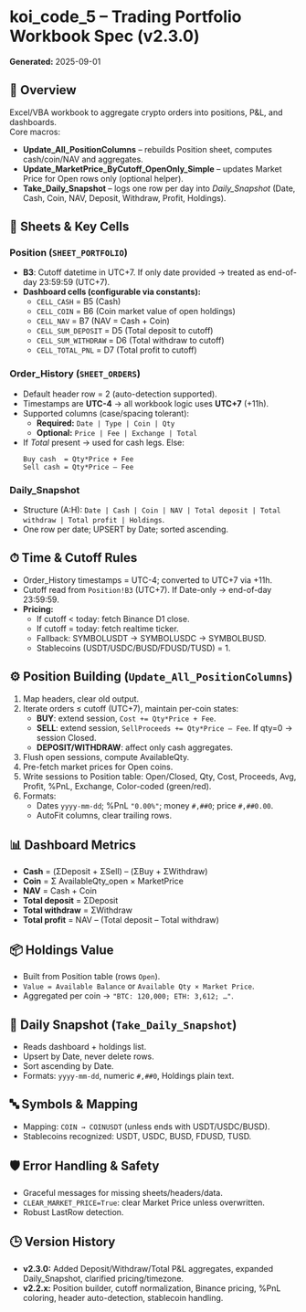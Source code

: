 # koi_code_5 – Trading Portfolio Workbook Spec (v2.3.0)
**Generated:** 2025-09-01

## 📌 Overview
Excel/VBA workbook to aggregate crypto orders into positions, P&L, and dashboards.  
Core macros:
- **Update_All_PositionColumns** – rebuilds Position sheet, computes cash/coin/NAV and aggregates.  
- **Update_MarketPrice_ByCutoff_OpenOnly_Simple** – updates Market Price for Open rows only (optional helper).  
- **Take_Daily_Snapshot** – logs one row per day into *Daily_Snapshot* (Date, Cash, Coin, NAV, Deposit, Withdraw, Profit, Holdings).

## 📑 Sheets & Key Cells
### Position (`SHEET_PORTFOLIO`)
- **B3**: Cutoff datetime in UTC+7. If only date provided → treated as end-of-day 23:59:59 (UTC+7).  
- **Dashboard cells (configurable via constants):**
  - `CELL_CASH` = B5 (Cash)  
  - `CELL_COIN` = B6 (Coin market value of open holdings)  
  - `CELL_NAV`  = B7 (NAV = Cash + Coin)  
  - `CELL_SUM_DEPOSIT`  = D5 (Total deposit to cutoff)  
  - `CELL_SUM_WITHDRAW` = D6 (Total withdraw to cutoff)  
  - `CELL_TOTAL_PNL`    = D7 (Total profit to cutoff)

### Order_History (`SHEET_ORDERS`)
- Default header row = 2 (auto-detection supported).  
- Timestamps are **UTC-4** → all workbook logic uses **UTC+7** (+11h).  
- Supported columns (case/spacing tolerant):  
  - **Required:** `Date | Type | Coin | Qty`  
  - **Optional:** `Price | Fee | Exchange | Total`  
- If *Total* present → used for cash legs. Else:  
  ```vba
  Buy cash  = Qty*Price + Fee
  Sell cash = Qty*Price – Fee
  ```

### Daily_Snapshot
- Structure (A:H): `Date | Cash | Coin | NAV | Total deposit | Total withdraw | Total profit | Holdings`.  
- One row per date; UPSERT by Date; sorted ascending.

## ⏱ Time & Cutoff Rules
- Order_History timestamps = UTC-4; converted to UTC+7 via +11h.  
- Cutoff read from `Position!B3` (UTC+7). If Date-only → end-of-day 23:59:59.  
- **Pricing:**  
  - If cutoff < today: fetch Binance D1 close.  
  - If cutoff = today: fetch realtime ticker.  
  - Fallback: SYMBOLUSDT → SYMBOLUSDC → SYMBOLBUSD.  
  - Stablecoins (USDT/USDC/BUSD/FDUSD/TUSD) = 1.

## ⚙️ Position Building (`Update_All_PositionColumns`)
1. Map headers, clear old output.  
2. Iterate orders ≤ cutoff (UTC+7), maintain per-coin states:  
   - **BUY**: extend session, `Cost += Qty*Price + Fee`.  
   - **SELL**: extend session, `SellProceeds += Qty*Price – Fee`. If qty=0 → session Closed.  
   - **DEPOSIT/WITHDRAW**: affect only cash aggregates.  
3. Flush open sessions, compute AvailableQty.  
4. Pre-fetch market prices for Open coins.  
5. Write sessions to Position table: Open/Closed, Qty, Cost, Proceeds, Avg, Profit, %PnL, Exchange, Color-coded (green/red).  
6. Formats:  
   - Dates `yyyy-mm-dd`; %PnL `"0.00%"`; money `#,##0`; price `#,##0.00`.  
   - AutoFit columns, clear trailing rows.  

## 📊 Dashboard Metrics
- **Cash** = (ΣDeposit + ΣSell) – (ΣBuy + ΣWithdraw)  
- **Coin** = Σ AvailableQty_open × MarketPrice  
- **NAV**  = Cash + Coin  
- **Total deposit** = ΣDeposit  
- **Total withdraw** = ΣWithdraw  
- **Total profit**   = NAV – (Total deposit – Total withdraw)

## 📦 Holdings Value
- Built from Position table (rows `Open`).  
- `Value = Available Balance` or `Available Qty × Market Price`.  
- Aggregated per coin → `"BTC: 120,000; ETH: 3,612; …"`.

## 📅 Daily Snapshot (`Take_Daily_Snapshot`)
- Reads dashboard + holdings list.  
- Upsert by Date, never delete rows.  
- Sort ascending by Date.  
- Formats: `yyyy-mm-dd`, numeric `#,##0`, Holdings plain text.

## 🔤 Symbols & Mapping
- Mapping: `COIN → COINUSDT` (unless ends with USDT/USDC/BUSD).  
- Stablecoins recognized: USDT, USDC, BUSD, FDUSD, TUSD.

## 🛡 Error Handling & Safety
- Graceful messages for missing sheets/headers/data.  
- `CLEAR_MARKET_PRICE=True`: clear Market Price unless overwritten.  
- Robust LastRow detection.

## 🕒 Version History
- **v2.3.0:** Added Deposit/Withdraw/Total P&L aggregates, expanded Daily_Snapshot, clarified pricing/timezone.  
- **v2.2.x:** Position builder, cutoff normalization, Binance pricing, %PnL coloring, header auto-detection, stablecoin handling.
